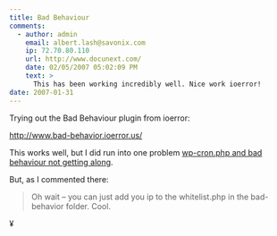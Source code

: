 ```yaml
---
title: Bad Behaviour
comments:
  - author: admin
    email: albert.lash@savonix.com
    ip: 72.70.80.110
    url: http://www.docunext.com/
    date: 02/05/2007 05:02:09 PM
    text: >
      This has been working incredibly well. Nice work ioerror!
date: 2007-01-31
---
```

Trying out the Bad Behaviour plugin from ioerror:

<a href="http://www.bad-behavior.ioerror.us/">http://www.bad-behavior.ioerror.us/</a>

This works well, but I did run into one problem <a href="http://www.trisweb.com/archives/2007/03/17/wordpress-wp-cronphp-and-bad-behavior-apache-crash/">wp-cron.php and bad behaviour not getting along</a>.

But, as I commented there:

<blockquote>

Oh wait – you can just add you ip to the whitelist.php in the bad-behavior folder. Cool.</blockquote>

¥

